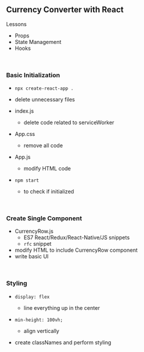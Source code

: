 ## Currency Converter with React

Lessons

- Props
- State Management
- Hooks

<br/>

### Basic Initialization

- `npx create-react-app .`

- delete unnecessary files
- index.js

  - delete code related to serviceWorker

- App.css
  - remove all code
- App.js
  - modify HTML code
- `npm start`
  - to check if initialized

<br/>

### Create Single Component

- CurrencyRow.js
  - ES7 React/Redux/React-Native/JS snippets
  - `rfc` snippet
- modify HTML to include CurrencyRow component
- write basic UI

<br/>

### Styling

- `display: flex`
  - line everything up in the center
- `min-height: 100vh;`

  - align vertically

- create classNames and perform styling
